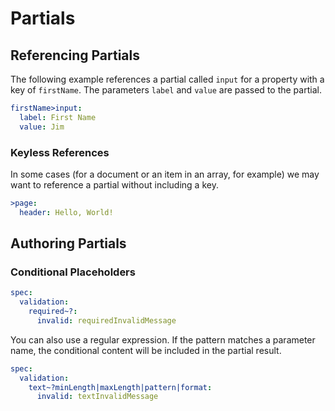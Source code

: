 Partials
=================================================

Referencing Partials
-------------------------------------------------

The following example references a partial called `input` for a property with a key of `firstName`. The parameters `label` and `value` are 
passed to the partial.

```YAML
firstName>input:
  label: First Name
  value: Jim
```

### Keyless References

In some cases (for a document or an item in an array, for example)
we may want to reference a partial without including a key.

```YAML
>page:
  header: Hello, World!
```

Authoring Partials
-------------------------------------------------

### Conditional Placeholders

```YAML
spec:
  validation:
    required~?:
      invalid: requiredInvalidMessage
```

You can also use a regular expression. If the pattern
matches a parameter name, the conditional content
will be included in the partial result.

```YAML
spec:
  validation:
    text~?minLength|maxLength|pattern|format:
      invalid: textInvalidMessage
    
```

